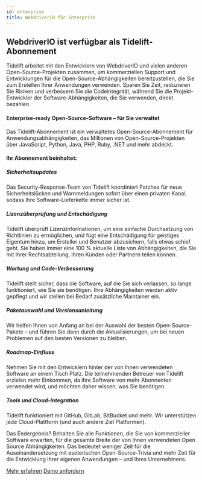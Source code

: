 ```yaml
---
id: enterprise
title: WebdriverIO für Enterprise
---
```


## WebdriverIO ist verfügbar als Tidelift-Abonnement

Tidelift arbeitet mit den Entwicklern von WebdriverIO und vielen anderen Open-Source-Projekten zusammen, um kommerziellen Support und Entwicklungen für die Open-Source-Abhängigkeiten bereitzustellen, die Sie zum Erstellen Ihrer Anwendungen verwenden. Sparen Sie Zeit, reduzieren Sie Risiken und verbessern Sie die Codeintegrität, während Sie die Projekt-Entwickler der Software-Abhängigkeiten, die Sie verwenden, direkt bezahlen.

#### Enterprise-ready Open-Source-Software – für Sie verwaltet
Das Tidelift-Abonnement ist ein verwaltetes Open-Source-Abonnement für Anwendungsabhängigkeiten, das Millionen von Open-Source-Projekten über JavaScript, Python, Java, PHP, Ruby, .NET und mehr abdeckt.

#### Ihr Abonnement beinhaltet:

##### Sicherheitsupdates
Das Security-Response-Team von Tidelift koordiniert Patches für neue Sicherheitslücken und Warnmeldungen sofort über einen privaten Kanal, sodass Ihre Software-Lieferkette immer sicher ist.

##### Lizenzüberprüfung und Entschädigung
Tidelift überprüft Lizenzinformationen, um eine einfache Durchsetzung von Richtlinien zu ermöglichen, und fügt eine Entschädigung für geistiges Eigentum hinzu, um Ersteller und Benutzer abzusichern, falls etwas schief geht. Sie haben immer eine 100 % aktuelle Liste von Abhängigkeiten, die Sie mit Ihrer Rechtsabteilung, Ihren Kunden oder Partnern teilen können.

##### Wartung und Code-Verbesserung
Tidelift stellt sicher, dass die Software, auf die Sie sich verlassen, so lange funktioniert, wie Sie sie benötigen. Ihre Abhängigkeiten werden aktiv gepflegt und wir stellen bei Bedarf zusätzliche Maintainer ein.

##### Paketauswahl und Versionsanleitung
Wir helfen Ihnen von Anfang an bei der Auswahl der besten Open-Source-Pakete – und führen Sie dann durch die Aktualisierungen, um bei neuen Problemen auf den besten Versionen zu bleiben.

##### Roadmap-Einfluss
Nehmen Sie mit den Entwicklern hinter der von Ihnen verwendeten Software an einem Tisch Platz. Die teilnehmenden Betreuer von Tidelift erzielen mehr Einkommen, da ihre Software von mehr Abonnenten verwendet wird, und möchten daher wissen, was Sie benötigen.

##### Tools und Cloud-Integration
Tidelift funktioniert mit GitHub, GitLab, BitBucket und mehr. Wir unterstützen jede Cloud-Plattform (und auch andere Ziel Platformen).

Das Endergebnis? Behalten Sie alle Funktionen, die Sie von kommerzieller Software erwarten, für die gesamte Breite der von Ihnen verwendeten Open Source Abhängigkeiten. Das bedeutet weniger Zeit für die Auseinandersetzung mit esoterischen Open-Source-Trivia und mehr Zeit für die Entwicklung Ihrer eigenen Anwendungen – und Ihres Unternehmens.

<div class="learnmore">
    <a class="button" href="https://tidelift.com/subscription/pkg/npm-webdriverio?utm_source=npm-webdriverio&utm_medium=referral&utm_campaign=enterprise" target="_self">Mehr erfahren</a>
    <a class="button" href="https://tidelift.com/subscription/request-a-demo?utm_source=npm-webdriverio&utm_medium=referral&utm_campaign=enterprise" target="_self">Demo anfordern</a>
</div>
